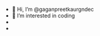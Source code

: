 - 👋 Hi, I’m @gaganpreetkaurgndec
- 👀 I’m interested in coding
- 
- 


<!---
gaganpreetkaurgndec/gaganpreetkaurgndec is a ✨ special ✨ repository because its `README.md` (this file) appears on your GitHub profile.
You can click the Preview link to take a look at your changes.
--->
